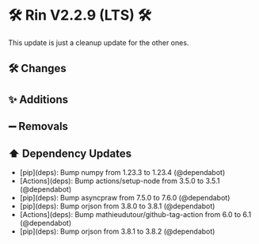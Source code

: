 # 🛠️ Rin V2.2.9 (LTS) 🛠️

This update is just a cleanup update for the other ones. 

## 🛠️ Changes


## ✨ Additions

## ➖ Removals


## ⬆️ Dependency Updates

- \[pip](deps)\: Bump numpy from 1.23.3 to 1.23.4 (@dependabot)
- \[Actions](deps)\: Bump actions/setup-node from 3.5.0 to 3.5.1 (@dependabot)
- \[pip](deps)\: Bump asyncpraw from 7.5.0 to 7.6.0 (@dependabot)
- \[pip](deps)\: Bump orjson from 3.8.0 to 3.8.1 (@dependabot)
- \[Actions](deps)\: Bump mathieudutour/github-tag-action from 6.0 to 6.1 (@dependabot)
- \[pip](deps)\: Bump orjson from 3.8.1 to 3.8.2 (@dependabot)